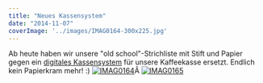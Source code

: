```yaml
---
title: "Neues Kassensystem"
date: "2014-11-07"
coverImage: '../images/IMAG0164-300x225.jpg'
---
```


Ab heute haben wir unsere "old school"-Strichliste mit Stift und Papier gegen ein [digitales Kassensystem](https://github.com/hackerspace-bootstrap/) für unsere Kaffeekasse ersetzt. Endlich kein Papierkram mehr! :) [![IMAG0164](../images/IMAG0164-300x225.jpg)](https://hackzogtum-coburg.de/wp-content/uploads/2014/11/IMAG0164.jpg)Â [![IMAG0165](../images/IMAG0165-300x200.jpg)](https://hackzogtum-coburg.de/wp-content/uploads/2014/11/IMAG0165.jpg)
